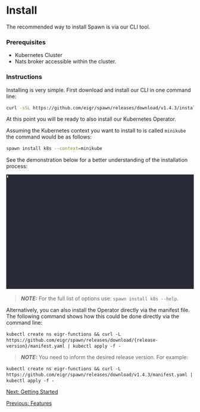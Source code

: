 # Install

The recommended way to install Spawn is via our CLI tool.

### Prerequisites

- Kubernetes Cluster
- Nats broker accessible within the cluster.

### Instructions

Installing is very simple. First download and install our CLI in one command line:

```sh
curl -sSL https://github.com/eigr/spawn/releases/download/v1.4.3/install.sh | sh
```

At this point you will be ready to also install our Kubernetes Operator.

Assuming the Kubernetes context you want to install to is called `minikube` the command would be as follows:

```sh
spawn install k8s --context=minikube
```

See the demonstration below for a better understanding of the installation process:

![Setting Up Operator](gifs/install.gif)

> **_NOTE:_** For the full list of options use: `spawn install k8s --help`.

Alternatively, you can also install the Operator directly via the manifest file. The following command shows how this could be done directly via the command line:

```shell
kubectl create ns eigr-functions && curl -L https://github.com/eigr/spawn/releases/download/{release-version}/manifest.yaml | kubectl apply -f -
```

> **_NOTE:_** You need to inform the desired release version. For example:

```shell
kubectl create ns eigr-functions && curl -L https://github.com/eigr/spawn/releases/download/v1.4.3/manifest.yaml | kubectl apply -f -
```

[Next: Getting Started](getting_started.md)

[Previous: Features](features.md)